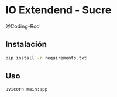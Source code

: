 # IO Extendend - Sucre

@Coding-Rod

## Instalación

```bash
pip install -r requirements.txt
```

## Uso

```bash
uvicorn main:app
```
